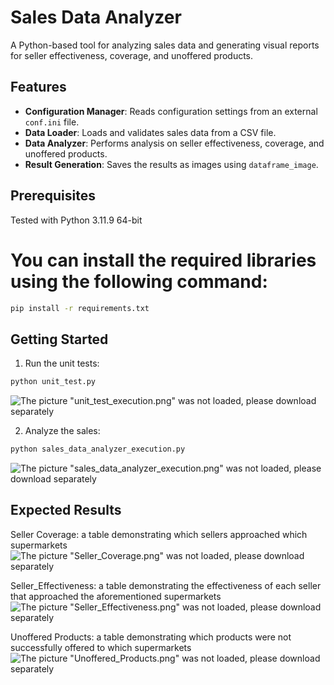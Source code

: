 # Sales Data Analyzer

A Python-based tool for analyzing sales data and generating visual reports for seller effectiveness, coverage, and unoffered products.

## Features

- **Configuration Manager**: Reads configuration settings from an external `conf.ini` file.
- **Data Loader**: Loads and validates sales data from a CSV file.
- **Data Analyzer**: Performs analysis on seller effectiveness, coverage, and unoffered products.
- **Result Generation**: Saves the results as images using `dataframe_image`.

## Prerequisites

Tested with Python 3.11.9 64-bit

# You can install the required libraries using the following command:

```bash
pip install -r requirements.txt
```

## Getting Started

1. Run the unit tests:
```bash
python unit_test.py
```
![The picture "unit_test_execution.png" was not loaded, please download separately](https://github.com/ErmisCho/sales_data_analyzer/blob/main/github_pictures/unit_test_execution.png)

2. Analyze the sales:
```bash
python sales_data_analyzer_execution.py
```
![The picture "sales_data_analyzer_execution.png" was not loaded, please download separately](https://github.com/ErmisCho/sales_data_analyzer/blob/main/github_pictures/sales_data_analyzer_execution.png)


## Expected Results
Seller Coverage: a table demonstrating which sellers approached which supermarkets
![The picture "Seller_Coverage.png" was not loaded, please download separately](https://github.com/ErmisCho/sales_data_analyzer/blob/main/results/Analysis_Results_2024-09-14_14-23-32/Seller_Coverage.png)

Seller_Effectiveness: a table demonstrating the effectiveness of each seller that approached the aforementioned supermarkets
![The picture "Seller_Effectiveness.png" was not loaded, please download separately](https://github.com/ErmisCho/sales_data_analyzer/blob/main/results/Analysis_Results_2024-09-14_14-23-32/Seller_Effectiveness.png)

Unoffered Products: a table demonstrating which products were not successfully offered to which supermarkets
![The picture "Unoffered_Products.png" was not loaded, please download separately](https://github.com/ErmisCho/sales_data_analyzer/blob/main/results/Analysis_Results_2024-09-14_14-23-32/Unoffered_Products.png)
